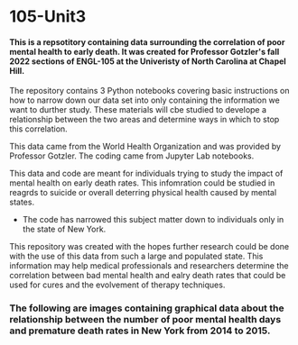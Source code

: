 # 105-Unit3
#### This is a repsotitory containing data surrounding the correlation of poor mental health to early death. It was created for Professor Gotzler's fall 2022 sections of ENGL-105 at the Univeristy of North Carolina at Chapel Hill.

The repository contains 3 Python notebooks covering basic instructions on how to narrow down our data set into only containing the information we want to durther study. 
These materials will cbe studied to develope a relationship between the two areas and determine ways in which to stop this correlation. 

This data came from the World Health Organization and was provided by Professor Gotzler. The coding came from Jupyter Lab notebooks. 

This data and code are meant for individuals trying to study the impact of mental health on early death rates. This infomration could be studied in reagrds to suicide or overall deterring physical health caused by mental states. 
- The code has narrowed this subject matter down to individuals only in the state of New York. 

This repository was created with the hopes further research could be done with the use of this data from such a large and populated state. This information may help medical professionals and researchers determine the correlation between bad mental health and ealry death rates that could be used for cures and the evolvement of therapy techniques. 


### The following are images containing graphical data about the relationship between the number of poor mental health days and premature death rates in New York from 2014 to 2015.


